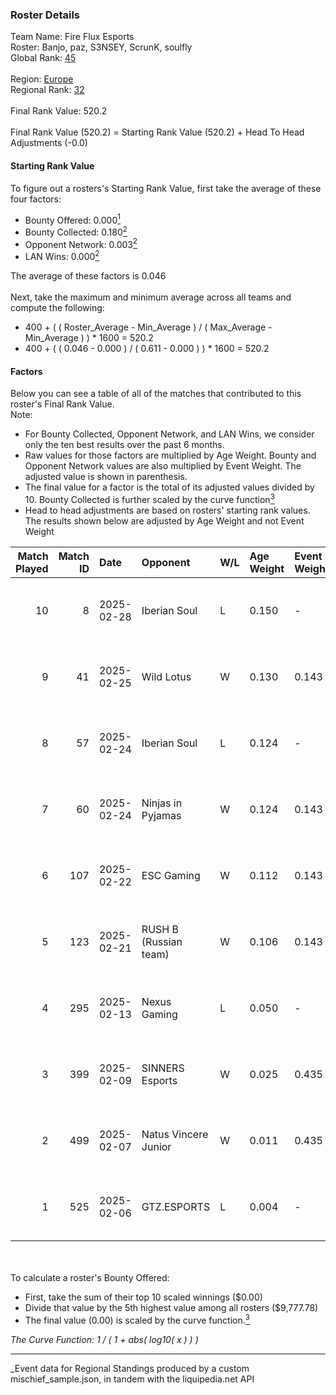 ### Roster Details<br />
Team Name: Fire Flux Esports<br />
Roster: Banjo, paz, S3NSEY, ScrunK, soulfly<br />
Global Rank: [45](../../standings_global_2025_08_04.md)<br />
<br />
Region: [Europe]( ../../standings_europe_2025_08_04.md)<br />
Regional Rank: [32]( ../../standings_europe_2025_08_04.md)<br />
<br />
Final Rank Value:  520.2<br />
<br />
Final Rank Value (520.2) = Starting Rank Value (520.2) + Head To Head Adjustments (-0.0)<br />

#### Starting Rank Value<br />
To figure out a rosters's Starting Rank Value, first take the average of these four factors:<br />
- Bounty Offered: 0.000[<sup>1</sup>](#table2)
- Bounty Collected: 0.180[<sup>2</sup>](#table1)
- Opponent Network: 0.003[<sup>2</sup>](#table1)
- LAN Wins: 0.000[<sup>2</sup>](#table1)

The average of these factors is 0.046<br />
<br />
Next, take the maximum and minimum average across all teams and compute the following:<br />
- 400 + ( ( Roster_Average - Min_Average ) / ( Max_Average - Min_Average ) ) * 1600 = 520.2
- 400 + ( ( 0.046 - 0.000 ) / ( 0.611 - 0.000 ) ) * 1600 = 520.2


#### Factors<br />
Below you can see a table of all of the matches that contributed to this roster's Final Rank Value.<br />
Note:<br />

- For Bounty Collected, Opponent Network, and LAN Wins, we consider only the ten best results over the past 6 months.
- Raw values for those factors are multiplied by Age Weight. Bounty and Opponent Network values are also multiplied by Event Weight. The adjusted value is shown in parenthesis.
- The final value for a factor is the total of its adjusted values divided by 10. Bounty Collected is further scaled by the curve function[<sup>3</sup>](#curveFunction)
- Head to head adjustments are based on rosters' starting rank values. The results shown below are adjusted by Age Weight and not Event Weight
<span id="table1"></span><br />


| Match Played | Match ID | Date       | Opponent              | W/L | Age Weight | Event Weight | Bounty Collected | Opponent Network | LAN Wins  | H2H Adj. | Roster                              |
| -: | -: | :- | :- | :- | :- | :- | :- | :- | :- | -: | :- |
|           10 |        8 | 2025-02-28 | Iberian Soul          | L   | 0.150      | -            | -                | -                | -         |    -3.07 | Banjo, paz, S3NSEY, ScrunK, soulfly |
|            9 |       41 | 2025-02-25 | Wild Lotus            | W   | 0.130      | 0.143        | 0.000 (0.000)    | 0.157 (0.003)    | 0 (0.000) |     1.37 | Banjo, paz, S3NSEY, ScrunK, soulfly |
|            8 |       57 | 2025-02-24 | Iberian Soul          | L   | 0.124      | -            | -                | -                | -         |    -2.57 | Banjo, paz, S3NSEY, ScrunK, soulfly |
|            7 |       60 | 2025-02-24 | Ninjas in Pyjamas     | W   | 0.124      | 0.143        | 0.000 (0.000)    | 0.567 (0.010)    | 0 (0.000) |     1.32 | Banjo, paz, S3NSEY, ScrunK, soulfly |
|            6 |      107 | 2025-02-22 | ESC Gaming            | W   | 0.112      | 0.143        | 0.000 (0.000)    | 0.342 (0.005)    | 0 (0.000) |     1.19 | Banjo, paz, S3NSEY, ScrunK, soulfly |
|            5 |      123 | 2025-02-21 | RUSH B (Russian team) | W   | 0.106      | 0.143        | 0.000 (0.000)    | 0.755 (0.011)    | 0 (0.000) |     1.69 | Banjo, paz, S3NSEY, ScrunK, soulfly |
|            4 |      295 | 2025-02-13 | Nexus Gaming          | L   | 0.050      | -            | -                | -                | -         |    -0.56 | Banjo, paz, S3NSEY, ScrunK, soulfly |
|            3 |      399 | 2025-02-09 | SINNERS Esports       | W   | 0.025      | 0.435        | 0.000 (0.000)    | 0.081 (0.001)    | 0 (0.000) |     0.40 | Banjo, paz, S3NSEY, ScrunK, soulfly |
|            2 |      499 | 2025-02-07 | Natus Vincere Junior  | W   | 0.011      | 0.435        | 0.060 (0.000)    | 0.603 (0.003)    | 0 (0.000) |     0.29 | Banjo, paz, S3NSEY, ScrunK, soulfly |
|            1 |      525 | 2025-02-06 | GTZ.ESPORTS           | L   | 0.004      | -            | -                | -                | -         |    -0.06 | Banjo, paz, S3NSEY, ScrunK, soulfly |

<br />
<span id="table2"></span><br />
To calculate a roster's Bounty Offered:<br />

- First, take the sum of their top 10 scaled winnings ($0.00)
- Divide that value by the 5th highest value among all rosters ($9,777.78)
- The final value (0.00) is scaled by the curve function.[<sup>3</sup>](#curveFunction)

<span id="curveFunction"></span>_The Curve Function: 1 / ( 1 + abs( log10( x ) ) )_<br />

---
_Event data for Regional Standings produced by a custom mischief_sample.json, in tandem with the liquipedia.net API<br />
